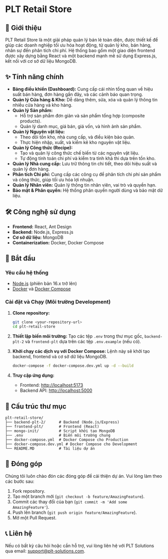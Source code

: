 # PLT Retail Store

## 📖 Giới thiệu

PLT Retail Store là một giải pháp quản lý bán lẻ toàn diện, được thiết kế để giúp các doanh nghiệp tối ưu hóa hoạt động, từ quản lý kho, bán hàng, nhân sự đến phân tích chi phí. Hệ thống bao gồm một giao diện frontend được xây dựng bằng React và một backend mạnh mẽ sử dụng Express.js, kết nối với cơ sở dữ liệu MongoDB.

## ✨ Tính năng chính

*   **Bảng điều khiển (Dashboard):** Cung cấp cái nhìn tổng quan về hiệu suất bán hàng, đơn hàng gần đây, và các cảnh báo quan trọng.
*   **Quản lý Cửa hàng & Kho:** Dễ dàng thêm, sửa, xóa và quản lý thông tin nhiều cửa hàng và kho hàng.
*   **Quản lý Sản phẩm:**
    *   Hỗ trợ sản phẩm đơn giản và sản phẩm tổng hợp (composite products).
    *   Quản lý danh mục, giá bán, giá vốn, và hình ảnh sản phẩm.
*   **Quản lý Nguyên vật liệu:**
    *   Theo dõi tồn kho, nhà cung cấp, và điều kiện bảo quản.
    *   Thực hiện nhập, xuất, và kiểm kê kho nguyên vật liệu.
*   **Quản lý Công thức (Recipe):**
    *   Tạo và quản lý công thức chế biến từ các nguyên vật liệu.
    *   Tự động tính toán chi phí và kiểm tra tính khả thi dựa trên tồn kho.
*   **Quản lý Nhà cung cấp:** Lưu trữ thông tin chi tiết, theo dõi hiệu suất và quản lý đơn hàng.
*   **Phân tích Chi phí:** Cung cấp các công cụ để phân tích chi phí sản phẩm và công thức, giúp tối ưu hóa lợi nhuận.
*   **Quản lý Nhân viên:** Quản lý thông tin nhân viên, vai trò và quyền hạn.
*   **Bảo mật & Phân quyền:** Hệ thống phân quyền người dùng và bảo mật dữ liệu.

## 🛠️ Công nghệ sử dụng

*   **Frontend:** React, Ant Design
*   **Backend:** Node.js, Express.js
*   **Cơ sở dữ liệu:** MongoDB
*   **Containerization:** Docker, Docker Compose

## 🚀 Bắt đầu

### Yêu cầu hệ thống

*   [Node.js](https://nodejs.org/) (phiên bản 16.x trở lên)
*   [Docker](https://www.docker.com/) và [Docker Compose](https://docs.docker.com/compose/)

### Cài đặt và Chạy (Môi trường Development)

1.  **Clone repository:**
    ```bash
    git clone <your-repository-url>
    cd plt-retail-store
    ```

2.  **Thiết lập biến môi trường:**
    Tạo các tệp `.env` trong thư mục gốc, `backend-plt-2` và `frontend-plt` dựa trên các tệp `.env.example` (nếu có).

3.  **Khởi chạy các dịch vụ với Docker Compose:**
    Lệnh này sẽ khởi tạo backend, frontend và cơ sở dữ liệu MongoDB.
    ```bash
    docker-compose -f docker-compose.dev.yml up -d --build
    ```

4.  **Truy cập ứng dụng:**
    *   Frontend: [http://localhost:5173](http://localhost:5173)
    *   Backend API: [http://localhost:5000](http://localhost:5000)

## 📁 Cấu trúc thư mục

```
plt-retail-store/
├── backend-plt-2/      # Backend (Node.js/Express)
├── frontend-plt/       # Frontend (React)
├── mongo-init/         # Script khởi tạo MongoDB
├── .env                # Biến môi trường chung
├── docker-compose.yml  # Docker Compose cho Production
├── docker-compose.dev.yml # Docker Compose cho Development
└── README.MD           # Tài liệu dự án
```

## 🤝 Đóng góp

Chúng tôi luôn chào đón các đóng góp để cải thiện dự án. Vui lòng làm theo các bước sau:

1.  Fork repository.
2.  Tạo một branch mới (`git checkout -b feature/AmazingFeature`).
3.  Commit các thay đổi của bạn (`git commit -m 'Add some AmazingFeature'`).
4.  Push lên branch (`git push origin feature/AmazingFeature`).
5.  Mở một Pull Request.

## 📞 Liên hệ

Nếu có bất kỳ câu hỏi hoặc cần hỗ trợ, vui lòng liên hệ với PLT Solutions qua email: [support@plt-solutions.com](mailto:support@plt-solutions.com).
